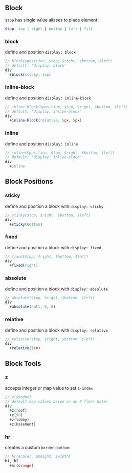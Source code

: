 ## Block
`$top` has single value aliases to place element:
```sass
$top: top | right | bottom | left | fill
```

### block
define and position `display: block`
```sass
// block($position, $top, $right, $bottom, $left)
// default: 'display: block'
div
  +block(sticky, top)
```

### inline-block
define and position `display: inline-block`
```sass
// inline-block($position, $top, $right, $bottom, $left)
// default: 'display: inline-block'
div
  +inline-block(relative, 5px, 5px)
```

### inline
define and position `display: inline`
```sass
// inline($position, $top, $right, $bottom, $left)
// default: 'display: inline-block'
div
  +inline
```

## Block Positions

### sticky
define and position a block with `display: sticky`
```sass
// sticky($top, $right, $bottom, $left)
div
  +sticky(bottom)
```

### fixed
define and position a block with `display: fixed`
```sass
// fixed($top, $right, $bottom, $left)
div
  +fixed(right)
```

### absolute
define and position a block with `display: absolute`
```sass
// absolute($top, $right, $bottom, $left)
div
  +absolute(null, 0, 0)
```

### relative
define and position a block with `display: relative`
```sass
// relative($top, $right, $bottom, $left)
div
  +relative(1em)
```

## Block Tools

### z
accepts integer or map value to set `z-index`
```sass
// z($index)
// default map values based on an 8 floor hotel
div
  +z(roof)
  +z(90)
  +z(lobby)
  +z(basement)
```

### hr
creates a custom `border-bottom`
```sass
// hr($color, $height, $width)
h1, h2
  +hr(orange)
```
